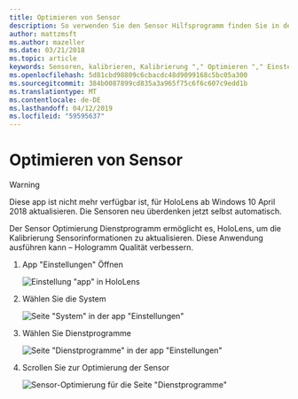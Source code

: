 ```yaml
---
title: Optimieren von Sensor
description: So verwenden Sie den Sensor Hilfsprogramm finden Sie in den Einstellungen für HoloLens optimieren.
author: mattzmsft
ms.author: mazeller
ms.date: 03/21/2018
ms.topic: article
keywords: Sensoren, kalibrieren, Kalibrierung "," Optimieren "," Einstellungen "," Exemplarische Vorgehensweise
ms.openlocfilehash: 5d81cbd98809c6cbacdc48d9099168c5bc05a300
ms.sourcegitcommit: 384b0087899cd835a3a965f75c6f6c607c9edd1b
ms.translationtype: MT
ms.contentlocale: de-DE
ms.lasthandoff: 04/12/2019
ms.locfileid: "59595637"
---
```

# <a name="sensor-tuning"></a>Optimieren von Sensor

>[!WARNING]
>Diese app ist nicht mehr verfügbar ist, für HoloLens ab Windows 10 April 2018 aktualisieren. Die Sensoren neu überdenken jetzt selbst automatisch. 

Der Sensor Optimierung Dienstprogramm ermöglicht es, HoloLens, um die Kalibrierung Sensorinformationen zu aktualisieren. Diese Anwendung ausführen kann – Hologramm Qualität verbessern.

1. App "Einstellungen" Öffnen

   ![Einstellung "app" in HoloLens](images/settingssensortuning-500px.png)
  
2. Wählen Sie die System

   ![Seite "System" in der app "Einstellungen"](images/systemsensortuning-500px.png)
  
3. Wählen Sie Dienstprogramme

   ![Seite "Dienstprogramme" in der app "Einstellungen"](images/utilitiessensortuning-500px.png)
  
4. Scrollen Sie zur Optimierung der Sensor

   ![Sensor-Optimierung für die Seite "Dienstprogramme"](images/sensortuningsettingsapp-500px.png)
